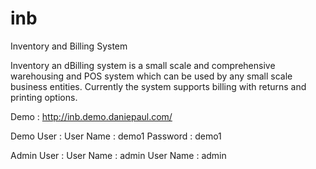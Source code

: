 inb
===

Inventory and Billing System

Inventory an dBilling system is a small scale and comprehensive warehousing and POS system which can be used by any small scale business entities. Currently the system supports billing with returns and printing options.

Demo : http://inb.demo.daniepaul.com/

Demo User : 
	User Name : demo1
	Password  : demo1

Admin User :
	User Name : admin
	User Name : admin
